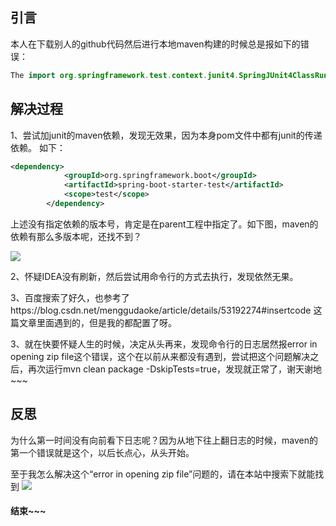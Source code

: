 ## 引言
本人在下载别人的github代码然后进行本地maven构建的时候总是报如下的错误：
```java
The import org.springframework.test.context.junit4.SpringJUnit4ClassRunner cannot be resolved
```
## 解决过程
1、尝试加junit的maven依赖，发现无效果，因为本身pom文件中都有junit的传递依赖。
如下：
```xml
<dependency>
			<groupId>org.springframework.boot</groupId>
			<artifactId>spring-boot-starter-test</artifactId>
			<scope>test</scope>
		</dependency>
```
上述没有指定依赖的版本号，肯定是在parent工程中指定了。如下图，maven的依赖有那么多版本呢，还找不到？

![](assets/006/20180721-7a6be951.png)  

2、怀疑IDEA没有刷新，然后尝试用命令行的方式去执行，发现依然无果。

3、百度搜索了好久，也参考了https://blog.csdn.net/menggudaoke/article/details/53192274#insertcode
这篇文章里面遇到的，但是我的都配置了呀。

3、就在快要怀疑人生的时候，决定从头再来，发现命令行的日志居然报error in opening zip file这个错误，这个在以前从来都没有遇到，尝试把这个问题解决之后，再次运行mvn clean package -DskipTests=true，发现就正常了，谢天谢地~~~

## 反思
为什么第一时间没有向前看下日志呢？因为从地下往上翻日志的时候，maven的第一个错误就是这个，以后长点心，从头开始。

至于我怎么解决这个“error in opening zip file”问题的，请在本站中搜索下就能找到
![](assets/006/20180721-96570cd8.png)  
#### 结束~~~
